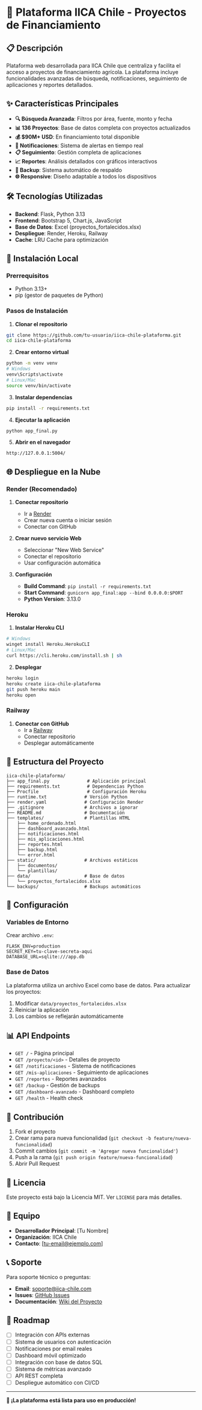 # 🚀 Plataforma IICA Chile - Proyectos de Financiamiento

## 📋 Descripción

Plataforma web desarrollada para IICA Chile que centraliza y facilita el acceso a proyectos de financiamiento agrícola. La plataforma incluye funcionalidades avanzadas de búsqueda, notificaciones, seguimiento de aplicaciones y reportes detallados.

## ✨ Características Principales

- **🔍 Búsqueda Avanzada**: Filtros por área, fuente, monto y fecha
- **📊 136 Proyectos**: Base de datos completa con proyectos actualizados
- **💰 $90M+ USD**: En financiamiento total disponible
- **🔔 Notificaciones**: Sistema de alertas en tiempo real
- **📋 Seguimiento**: Gestión completa de aplicaciones
- **📈 Reportes**: Análisis detallados con gráficos interactivos
- **💾 Backup**: Sistema automático de respaldo
- **🌐 Responsive**: Diseño adaptable a todos los dispositivos

## 🛠️ Tecnologías Utilizadas

- **Backend**: Flask, Python 3.13
- **Frontend**: Bootstrap 5, Chart.js, JavaScript
- **Base de Datos**: Excel (proyectos_fortalecidos.xlsx)
- **Despliegue**: Render, Heroku, Railway
- **Cache**: LRU Cache para optimización

## 🚀 Instalación Local

### Prerrequisitos
- Python 3.13+
- pip (gestor de paquetes de Python)

### Pasos de Instalación

1. **Clonar el repositorio**
```bash
git clone https://github.com/tu-usuario/iica-chile-plataforma.git
cd iica-chile-plataforma
```

2. **Crear entorno virtual**
```bash
python -m venv venv
# Windows
venv\Scripts\activate
# Linux/Mac
source venv/bin/activate
```

3. **Instalar dependencias**
```bash
pip install -r requirements.txt
```

4. **Ejecutar la aplicación**
```bash
python app_final.py
```

5. **Abrir en el navegador**
```
http://127.0.0.1:5004/
```

## 🌐 Despliegue en la Nube

### Render (Recomendado)

1. **Conectar repositorio**
   - Ir a [Render](https://render.com)
   - Crear nueva cuenta o iniciar sesión
   - Conectar con GitHub

2. **Crear nuevo servicio Web**
   - Seleccionar "New Web Service"
   - Conectar el repositorio
   - Usar configuración automática

3. **Configuración**
   - **Build Command**: `pip install -r requirements.txt`
   - **Start Command**: `gunicorn app_final:app --bind 0.0.0.0:$PORT`
   - **Python Version**: 3.13.0

### Heroku

1. **Instalar Heroku CLI**
```bash
# Windows
winget install Heroku.HerokuCLI
# Linux/Mac
curl https://cli.heroku.com/install.sh | sh
```

2. **Desplegar**
```bash
heroku login
heroku create iica-chile-plataforma
git push heroku main
heroku open
```

### Railway

1. **Conectar con GitHub**
   - Ir a [Railway](https://railway.app)
   - Conectar repositorio
   - Desplegar automáticamente

## 📁 Estructura del Proyecto

```
iica-chile-plataforma/
├── app_final.py              # Aplicación principal
├── requirements.txt          # Dependencias Python
├── Procfile                  # Configuración Heroku
├── runtime.txt              # Versión Python
├── render.yaml              # Configuración Render
├── .gitignore               # Archivos a ignorar
├── README.md                # Documentación
├── templates/               # Plantillas HTML
│   ├── home_ordenado.html
│   ├── dashboard_avanzado.html
│   ├── notificaciones.html
│   ├── mis_aplicaciones.html
│   ├── reportes.html
│   ├── backup.html
│   └── error.html
├── static/                  # Archivos estáticos
│   ├── documentos/
│   └── plantillas/
├── data/                    # Base de datos
│   └── proyectos_fortalecidos.xlsx
└── backups/                 # Backups automáticos
```

## 🔧 Configuración

### Variables de Entorno

Crear archivo `.env`:
```
FLASK_ENV=production
SECRET_KEY=tu-clave-secreta-aqui
DATABASE_URL=sqlite:///app.db
```

### Base de Datos

La plataforma utiliza un archivo Excel como base de datos. Para actualizar los proyectos:

1. Modificar `data/proyectos_fortalecidos.xlsx`
2. Reiniciar la aplicación
3. Los cambios se reflejarán automáticamente

## 📊 API Endpoints

- `GET /` - Página principal
- `GET /proyecto/<id>` - Detalles de proyecto
- `GET /notificaciones` - Sistema de notificaciones
- `GET /mis-aplicaciones` - Seguimiento de aplicaciones
- `GET /reportes` - Reportes avanzados
- `GET /backup` - Gestión de backups
- `GET /dashboard-avanzado` - Dashboard completo
- `GET /health` - Health check

## 🤝 Contribución

1. Fork el proyecto
2. Crear rama para nueva funcionalidad (`git checkout -b feature/nueva-funcionalidad`)
3. Commit cambios (`git commit -m 'Agregar nueva funcionalidad'`)
4. Push a la rama (`git push origin feature/nueva-funcionalidad`)
5. Abrir Pull Request

## 📝 Licencia

Este proyecto está bajo la Licencia MIT. Ver `LICENSE` para más detalles.

## 👥 Equipo

- **Desarrollador Principal**: [Tu Nombre]
- **Organización**: IICA Chile
- **Contacto**: [tu-email@ejemplo.com]

## 📞 Soporte

Para soporte técnico o preguntas:
- **Email**: soporte@iica-chile.com
- **Issues**: [GitHub Issues](https://github.com/tu-usuario/iica-chile-plataforma/issues)
- **Documentación**: [Wiki del Proyecto](https://github.com/tu-usuario/iica-chile-plataforma/wiki)

## 🎯 Roadmap

- [ ] Integración con APIs externas
- [ ] Sistema de usuarios con autenticación
- [ ] Notificaciones por email reales
- [ ] Dashboard móvil optimizado
- [ ] Integración con base de datos SQL
- [ ] Sistema de métricas avanzado
- [ ] API REST completa
- [ ] Despliegue automático con CI/CD

---

**🚀 ¡La plataforma está lista para uso en producción!**